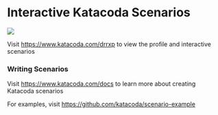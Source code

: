 # Interactive Katacoda Scenarios

[![](http://shields.katacoda.com/katacoda/drrxp/count.svg)](https://www.katacoda.com/drrxp "Get your profile on Katacoda.com")

Visit https://www.katacoda.com/drrxp to view the profile and interactive scenarios

### Writing Scenarios
Visit https://www.katacoda.com/docs to learn more about creating Katacoda scenarios

For examples, visit https://github.com/katacoda/scenario-example
